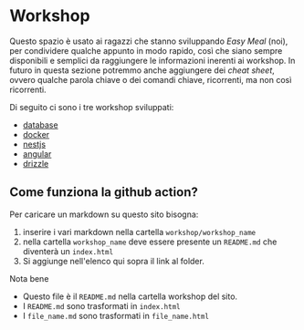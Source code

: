 # Workshop

Questo spazio è usato ai ragazzi che stanno sviluppando _Easy Meal_ (noi), per
condividere qualche appunto in modo rapido, così che siano sempre disponibili e
semplici da raggiungere le informazioni inerenti ai workshop. In futuro in
questa sezione potremmo anche aggiungere dei _cheat sheet_, ovvero qualche
parola chiave o dei comandi chiave, ricorrenti, ma non così ricorrenti. 

Di seguito ci sono i tre workshop sviluppati:

- [database](workshop/database)
- [docker](workshop/docker)
- [nestjs](workshop/nestjs)
- [angular](workshop/angular)
- [drizzle](workshop/drizzle)

## Come funziona la github action?

Per caricare un markdown su questo sito bisogna:
1. inserire i vari markdown nella cartella ``workshop/workshop_name``
1. nella cartella ``workshop_name`` deve essere presente un ``README.md`` che
  diventerà un ``index.html``
1. Si aggiunge nell'elenco qui sopra il link al folder.

Nota bene

- Questo file è il ``README.md`` nella cartella workshop del sito.
- I ``README.md`` sono trasformati in ``index.html``
- I ``file_name.md`` sono trasformati in ``file_name.html``
